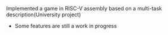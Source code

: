  Implemented a game in RISC-V assembly based on a multi-task description(University project)
- Some features are still a work in progress
